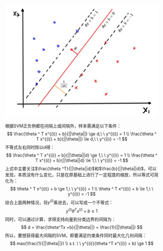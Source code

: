 ![svm_loss](imgs/svm_loss.png)



根据SVM正负例都在间隔上或间隔外，样本需满足以下条件：
$$
\frac{\theta ^ T x^{(i)} + b}{||\theta||} \ge d,\ \ y^{(i)} = 1 \\
\frac{\theta ^ T x^{(i)} + b}{||\theta||} \le d,\ \ y^{(i)} = -1
$$
不等式左右同时除以d得：
$$
\frac{\theta ^ T x^{(i)} + b}{||\theta||d} \ge 1,\ \ y^{(i)} = 1 \\
\frac{\theta ^ T x^{(i)} + b}{||\theta||d} \le 1,\ \ y^{(i)} = -1
$$
上式中主要关注$\frac{\theta ^T}{||\theta||d}$和$\frac{b}{||\theta||d}$，可以发现，本质没有什么变化，只是在原基础上进行了一定程度的缩放，所以等式可简化为：
$$
\theta ^ T x^{(i)} + b \ge 1,\ \ y^{(i)} = 1 \\
\theta ^ T x^{(i)} + b \le 1,\ \ y^{(i)} = -1
$$
综合上面两种情况，将$y^{(i)}$乘进去，可以写成一个不等式：
$$
y^{(i)}\theta ^ T x^{(i)} + b \ge 1
$$
同时，可以通过计算，求得支持向量到分类边界的间隔为：
$$
d = \frac{\theta^Tx +b}{||\theta||} = \frac{1}{||\theta||}
$$
所以，要想获得最大间隔的SVM，即要满足约束条件同时最大化几何间隔：
$$
max(\frac{1}{||\theta||}) \\ 
s.t. \ \ y^{(i)}(\theta ^T x^{(i)} + b) \ge 1
$$


